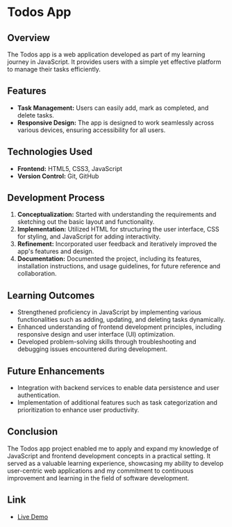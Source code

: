 # Todos App

## Overview
The Todos app is a web application developed as part of my learning journey in JavaScript. It provides users with a simple yet effective platform to manage their tasks efficiently.

## Features
- **Task Management:** Users can easily add, mark as completed, and delete tasks.
- **Responsive Design:** The app is designed to work seamlessly across various devices, ensuring accessibility for all users.

## Technologies Used
- **Frontend:** HTML5, CSS3, JavaScript
- **Version Control:** Git, GitHub

## Development Process
1. **Conceptualization:** Started with understanding the requirements and sketching out the basic layout and functionality.
2. **Implementation:** Utilized HTML for structuring the user interface, CSS for styling, and JavaScript for adding interactivity.
3. **Refinement:** Incorporated user feedback and iteratively improved the app's features and design.
4. **Documentation:** Documented the project, including its features, installation instructions, and usage guidelines, for future reference and collaboration.

## Learning Outcomes
- Strengthened proficiency in JavaScript by implementing various functionalities such as adding, updating, and deleting tasks dynamically.
- Enhanced understanding of frontend development principles, including responsive design and user interface (UI) optimization.
- Developed problem-solving skills through troubleshooting and debugging issues encountered during development.

## Future Enhancements
- Integration with backend services to enable data persistence and user authentication.
- Implementation of additional features such as task categorization and prioritization to enhance user productivity.

## Conclusion
The Todos app project enabled me to apply and expand my knowledge of JavaScript and frontend development concepts in a practical setting. It served as a valuable learning experience, showcasing my ability to develop user-centric web applications and my commitment to continuous improvement and learning in the field of software development.

## Link
- [Live Demo](https://deepak-todo-app.vercel.app/)


